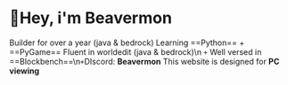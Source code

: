 # 👋Hey, i'm Beavermon
Builder for over a year (java & bedrock)
Learning ==Python== + ==PyGame==
Fluent in worldedit (java & bedrock)\n `+` Well versed in ==Blockbench==\n`+`DIscord: **Beavermon**
This website is designed for __PC viewing__
